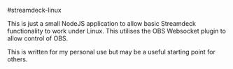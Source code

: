 #streamdeck-linux

This is just a small NodeJS application to allow basic Streamdeck functionality to work under Linux. This utilises the OBS Websocket plugin to allow control of OBS.

This is written for my personal use but may be a useful starting point for others.
